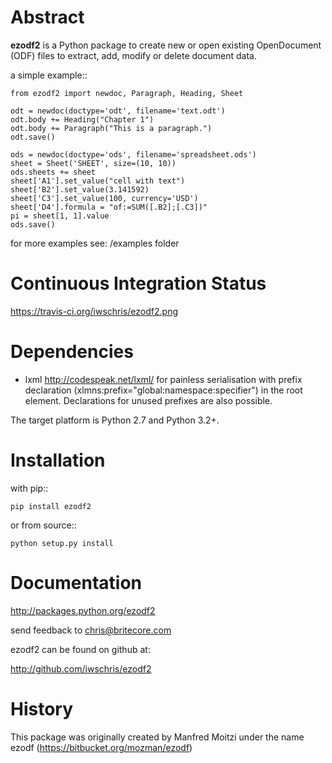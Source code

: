 Abstract
========

**ezodf2** is a Python package to create new or open existing OpenDocument
(ODF) files to extract, add, modify or delete document data.

a simple example::

    from ezodf2 import newdoc, Paragraph, Heading, Sheet

    odt = newdoc(doctype='odt', filename='text.odt')
    odt.body += Heading("Chapter 1")
    odt.body += Paragraph("This is a paragraph.")
    odt.save()

    ods = newdoc(doctype='ods', filename='spreadsheet.ods')
    sheet = Sheet('SHEET', size=(10, 10))
    ods.sheets += sheet
    sheet['A1'].set_value("cell with text")
    sheet['B2'].set_value(3.141592)
    sheet['C3'].set_value(100, currency='USD')
    sheet['D4'].formula = "of:=SUM([.B2];[.C3])"
    pi = sheet[1, 1].value
    ods.save()

for more examples see: /examples folder

Continuous Integration Status
=============================

https://travis-ci.org/iwschris/ezodf2.png


Dependencies
============

* lxml <http://codespeak.net/lxml/> for painless serialisation with prefix
  declaration (xlmns:prefix="global:namespace:specifier") in the root element.
  Declarations for unused prefixes are also possible.

The target platform is Python 2.7 and Python 3.2+.

Installation
============

with pip::

    pip install ezodf2

or from source::

    python setup.py install

Documentation
=============

http://packages.python.org/ezodf2

send feedback to chris@britecore.com

ezodf2 can be found on github at:

http://github.com/iwschris/ezodf2

History
=======
This package was originally created by Manfred Moitzi under the name ezodf (https://bitbucket.org/mozman/ezodf)
